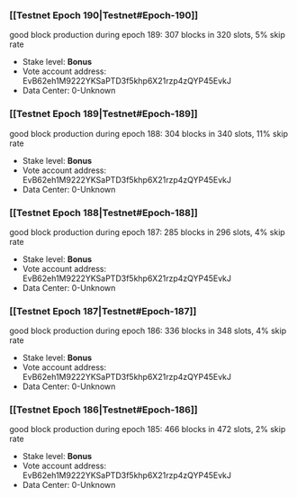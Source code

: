 ### [[Testnet Epoch 190|Testnet#Epoch-190]]
good block production during epoch 189: 307 blocks in 320 slots, 5% skip rate
* Stake level: **Bonus** 
* Vote account address: EvB62eh1M9222YKSaPTD3f5khp6X21rzp4zQYP45EvkJ
* Data Center: 0-Unknown
### [[Testnet Epoch 189|Testnet#Epoch-189]]
good block production during epoch 188: 304 blocks in 340 slots, 11% skip rate
* Stake level: **Bonus** 
* Vote account address: EvB62eh1M9222YKSaPTD3f5khp6X21rzp4zQYP45EvkJ
* Data Center: 0-Unknown
### [[Testnet Epoch 188|Testnet#Epoch-188]]
good block production during epoch 187: 285 blocks in 296 slots, 4% skip rate
* Stake level: **Bonus** 
* Vote account address: EvB62eh1M9222YKSaPTD3f5khp6X21rzp4zQYP45EvkJ
* Data Center: 0-Unknown
### [[Testnet Epoch 187|Testnet#Epoch-187]]
good block production during epoch 186: 336 blocks in 348 slots, 4% skip rate
* Stake level: **Bonus** 
* Vote account address: EvB62eh1M9222YKSaPTD3f5khp6X21rzp4zQYP45EvkJ
* Data Center: 0-Unknown
### [[Testnet Epoch 186|Testnet#Epoch-186]]
good block production during epoch 185: 466 blocks in 472 slots, 2% skip rate
* Stake level: **Bonus** 
* Vote account address: EvB62eh1M9222YKSaPTD3f5khp6X21rzp4zQYP45EvkJ
* Data Center: 0-Unknown